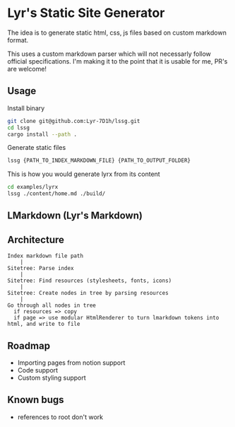 # Lyr's Static Site Generator

The idea is to generate static html, css, js files based on custom markdown format.

This uses a custom markdown parser which will not necessarly follow official specifications. I'm making it to the point that it is usable for me, PR's are welcome!

## Usage

Install binary

```bash
git clone git@github.com:Lyr-7D1h/lssg.git
cd lssg
cargo install --path .
```

Generate static files

```bash
lssg {PATH_TO_INDEX_MARKDOWN_FILE} {PATH_TO_OUTPUT_FOLDER}
```

This is how you would generate lyrx from its content

```bash
cd examples/lyrx
lssg ./content/home.md ./build/ 
```

## LMarkdown (Lyr's Markdown)

## Architecture

```
Index markdown file path
    |
Sitetree: Parse index 
    |
Sitetree: Find resources (stylesheets, fonts, icons)
    |
Sitetree: Create nodes in tree by parsing resources
    |
Go through all nodes in tree
  if resources => copy
  if page => use modular HtmlRenderer to turn lmarkdown tokens into html, and write to file
```

## Roadmap
- Importing pages from notion support
- Code support
- Custom styling support

## Known bugs
- references to root don't work 
